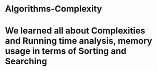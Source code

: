 # Algorithms-Complexity

# We learned all about Complexities and Running time analysis, memory usage in terms of Sorting and Searching
